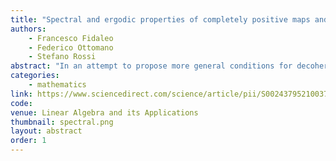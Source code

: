 ```yaml
---
title: "Spectral and ergodic properties of completely positive maps and decoherence"
authors:
    - Francesco Fidaleo
    - Federico Ottomano
    - Stefano Rossi
abstract: "In an attempt to propose more general conditions for decoherence to occur, we study spectral and ergodic properties of unital, completely positive maps on not necessarily unital C⁎-algebras, with a particular focus on gapped maps for which the transient portion of the arising dynamical system can be separated from the persistent one. After some general results, we first devote our attention to the abelian case by investigating the unital ⁎-endomorphisms of, in general non-unital, C⁎-algebras, and their spectral structure. The finite-dimensional case is also investigated in detail, and examples are provided of unital completely positive maps for which the persistent part of the associated dynamical system is equipped with the new product making it into a C⁎-algebra, and the map under consideration restricts to a unital ⁎-automorphism for this new C⁎-structure, thus generating a conservative dynamics on that persistent part."
categories:
    - mathematics
link: https://www.sciencedirect.com/science/article/pii/S0024379521003724
code: 
venue: Linear Algebra and its Applications
thumbnail: spectral.png 
layout: abstract
order: 1
---
```

